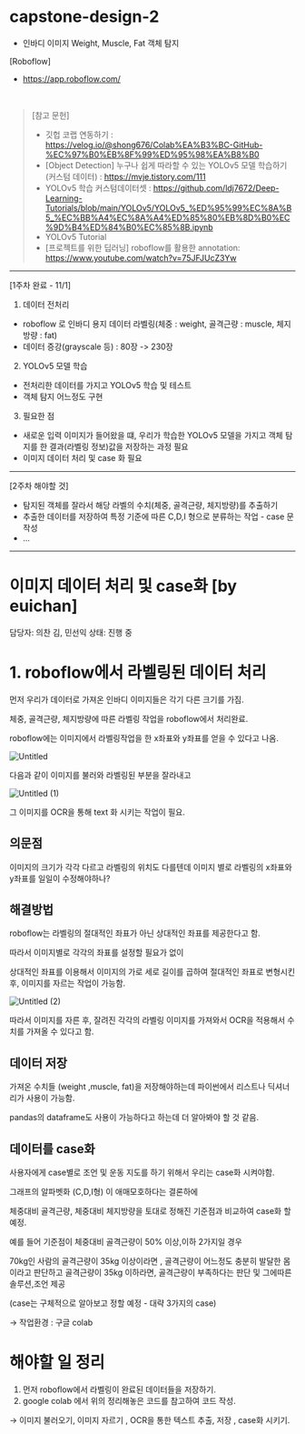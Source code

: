 # capstone-design-2
- 인바디 이미지 Weight, Muscle, Fat 객체 탐지

[Roboflow]
- https://app.roboflow.com/

<br>

>[참고 문헌] 
>- 깃헙 코랩 연동하기 : https://velog.io/@shong676/Colab%EA%B3%BC-GitHub-%EC%97%B0%EB%8F%99%ED%95%98%EA%B8%B0
>- [Object Detection] 누구나 쉽게 따라할 수 있는 YOLOv5 모델 학습하기 (커스텀 데이터) : https://mvje.tistory.com/111
>- YOLOv5 학습 커스텀데이터셋 : https://github.com/ldj7672/Deep-Learning-Tutorials/blob/main/YOLOv5/YOLOv5_%ED%95%99%EC%8A%B5_%EC%BB%A4%EC%8A%A4%ED%85%80%EB%8D%B0%EC%9D%B4%ED%84%B0%EC%85%8B.ipynb
>- YOLOv5 Tutorial
>- [프로젝트를 위한 딥러닝] roboflow를 활용한 annotation: https://www.youtube.com/watch?v=75JFJUcZ3Yw
>

---

[1주차 완료 - 11/1]
1. 데이터 전처리
- roboflow 로 인바디 용지 데이터 라벨링(체중 : weight, 골격근량 : muscle, 체지방량 : fat)
- 데이터 증강(grayscale 등) : 80장 -> 230장
  
2. YOLOv5 모델 학습
- 전처리한 데이터를 가지고 YOLOv5 학습 및 테스트
- 객체 탐지 어느정도 구현

3. 필요한 점
- 새로운 입력 이미지가 들어왔을 떄, 우리가 학습한 YOLOv5 모델을 가지고 객체 탐지를 한 결과(라벨링 정보)값을 저장하는 과정 필요
- 이미지 데이터 처리 및 case 화 필요
---

[2주차 해야할 것]
- 탐지된 객체를 잘라서 해당 라벨의 수치(체중, 골격근량, 체지방량)를 추출하기
- 추출한 데이터를 저장하여 특정 기준에 따른 C,D,I 형으로 분류하는 작업 - case 문 작성
- ...

---


# 이미지 데이터 처리 및 case화 [by euichan]

담당자: 의찬 김, 민선익
상태: 진행 중

# 1. roboflow에서 라벨링된 데이터 처리

먼저 우리가 데이터로 가져온 인바디 이미지들은 각기 다른 크기를 가짐.

체중, 골격근량, 체지방량에 따른 라벨링 작업을 roboflow에서 처리완료.

roboflow에는 이미지에서 라벨링작업을 한 x좌표와 y좌표를 얻을 수 있다고 나옴.


![Untitled](https://github.com/m1nddoong/capstone-design-2/assets/110027583/62a4e5d4-0abe-4111-b3e2-5a0a38b3287b)


다음과 같이 이미지를 불러와 라벨링된 부분을 잘라내고

![Untitled (1)](https://github.com/m1nddoong/capstone-design-2/assets/110027583/7a435193-99ee-43f8-97dd-f51be6bed3a8)


그 이미지를 OCR을 통해 text 화 시키는 작업이 필요.

## 의문점

이미지의 크기가 각각 다르고 라벨링의 위치도 다를텐데 이미지 별로 라벨링의 x좌표와 y좌표를 일일이 수정해야하나?

## 해결방법

roboflow는 라벨링의 절대적인 좌표가 아닌 상대적인 좌표를 제공한다고 함.

따라서 이미지별로 각각의 좌표를 설정할 필요가 없이 

상대적인 좌표를 이용해서 이미지의 가로 세로 길이를 곱하여 절대적인 좌표로 변형시킨 후, 이미지를 자르는 작업이 가능함.

![Untitled (2)](https://github.com/m1nddoong/capstone-design-2/assets/110027583/bca388e9-0970-47dd-a114-93c5e7f50bd0)


따라서 이미지를 자른 후, 잘려진 각각의 라벨링 이미지를 가져와서 OCR을 적용해서 수치를 가져올 수 있다고 함.

## 데이터 저장

가져온 수치들 (weight ,muscle, fat)을 저장해야하는데 파이썬에서 리스트나 딕셔너리가 사용이 가능함.

pandas의 dataframe도 사용이 가능하다고 하는데 더 알아봐야 할 것 같음.

## 데이터를 case화

사용자에게 case별로 조언 및 운동 지도를 하기 위해서 우리는 case화 시켜야함.

그래프의 알파벳화 (C,D,I형) 이 애매모호하다는 결론하에

체중대비 골격근량, 체중대비 체지방량을 토대로 정해진 기준점과 비교하여 case화 할 예정.

예를 들어 기준점이 체중대비 골격근량이 50% 이상,이하 2가지일 경우

70kg인 사람의 골격근량이 35kg 이상이라면 , 골격근량이 어느정도 충분히 발달한 몸이라고 판단하고 골격근량이 35kg 이하라면, 골격근량이 부족하다는 판단 및 그에따른 솔루션,조언 제공 

(case는 구체적으로 알아보고 정할 예정 - 대략 3가지의 case)

→ 작업환경 : 구글 colab

# 해야할 일 정리

1. 먼저 roboflow에서 라벨링이 완료된 데이터들을 저장하기.
2. google colab 에서 위의 정리해놓은 코드를 참고하여 코드 작성.

→ 이미지 불러오기, 이미지 자르기 , OCR을 통한 텍스트 추출, 저장 , case화 시키기.
  
